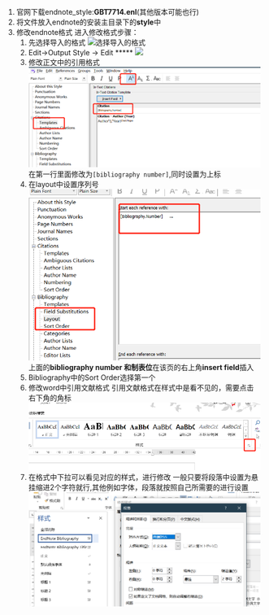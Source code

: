 1. 官网下载endnote_style:**GBT7714.enl**(其他版本可能也行)
2. 将文件放入endnote的安装主目录下的**style**中
3. 修改endnote格式
   进入修改格式步骤：
   1. 先选择导入的格式
   ![选择导入的格式](\../../91_图片库/1.jpg)
   2. Edit->Output Style -> Edit *****
   ![](\../../91_图片库/2.jpg)
   3. 修改正文中的引用格式
   ![](../../91_图片库/3.jpg)
    在第一行里面修改为`[bibliography number]`,同时设置为上标
   4. 在layout中设置序列号
   ![](../../91_图片库/6.jpg)
   上面的**bibliography number **和**制表位**在该页的右上角**insert field**插入
   5. Bibliography中的Sort Order选择第一个
   6. 修改word中引用文献格式
    引用文献格式在样式中是看不见的，需要点击右下角的角标
    ![](../../91_图片库/4.jpg)
   7. 在格式中下拉可以看见对应的样式，进行修改
   一般只要将段落中设置为悬挂缩进2个字符就行,其他例如字体，段落就按照自己所需要的进行设置
   ![](../../91_图片库/5.jpg)